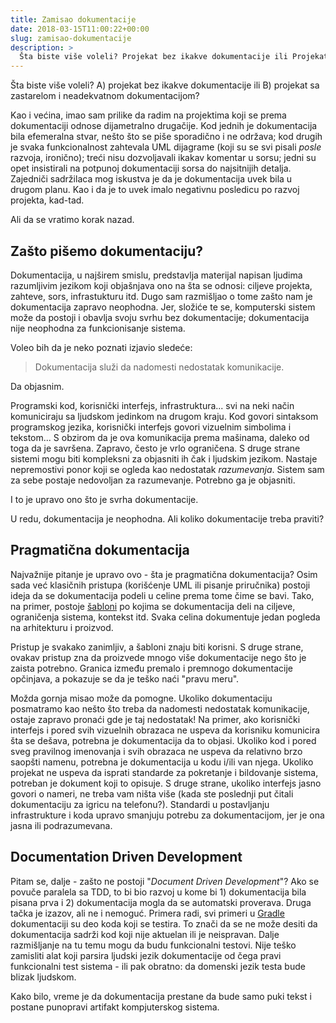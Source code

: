 ```yaml
---
title: Zamisao dokumentacije
date: 2018-03-15T11:00:22+00:00
slug: zamisao-dokumentacije
description: >
  Šta biste više voleli? Projekat bez ikakve dokumentacije ili Projekat sa zastarelom i neadekvatnom dokumentacijom?
---
```


Šta biste više voleli? A) projekat bez ikakve dokumentacije ili B) projekat sa zastarelom i neadekvatnom dokumentacijom?

Kao i većina, imao sam prilike da radim na projektima koji se prema dokumentaciji odnose dijametralno drugačije. Kod jednih je dokumentacija bila efemeralna stvar, nešto što se piše sporadično i ne održava; kod drugih je svaka funkcionalnost zahtevala UML dijagrame (koji su se svi pisali _posle_ razvoja, ironično); treći nisu dozvoljavali ikakav komentar u sorsu; jedni su opet insistirali na potpunoj dokumentaciji sorsa do najsitnijih detalja. Zajedniči sadržilaca mog iskustva je da je dokumentacija uvek bila u drugom planu. Kao i da je to uvek imalo negativnu posledicu po razvoj projekta, kad-tad.

Ali da se vratimo korak nazad.

## Zašto pišemo dokumentaciju?

Dokumentacija, u najširem smislu, predstavlja materijal napisan ljudima razumljivim jezikom koji objašnjava ono na šta se odnosi: ciljeve projekta, zahteve, sors, infrastukturu itd. Dugo sam razmišljao o tome zašto nam je dokumentacija zapravo neophodna. Jer, složiće te se, komputerski sistem može da postoji i obavlja svoju svrhu bez dokumentacije; dokumentacija nije neophodna za funkcionisanje sistema.

Voleo bih da je neko poznati izjavio sledeće:

> Dokumentacija služi da nadomesti nedostatak komunikacije.

Da objasnim.

Programski kod, korisnički interfejs, infrastruktura... svi na neki način komuniciraju sa ljudskom jedinkom na drugom kraju. Kod govori sintaksom programskog jezika, korisnički interfejs govori vizuelnim simbolima i tekstom... S obzirom da je ova komunikacija prema mašinama, daleko od toga da je savršena. Zapravo, često je vrlo ograničena. S druge strane sistemi mogu biti kompleksni za objasniti ih čak i ljudskim jezikom. Nastaje nepremostivi ponor koji se ogleda kao nedostatak _razumevanja_. Sistem sam za sebe postaje nedovoljan za razumevanje. Potrebno ga je objasniti.

I to je upravo ono što je svrha dokumentacije.

U redu, dokumentacija je neophodna. Ali koliko dokumentacije treba praviti?

## Pragmatična dokumentacija

Najvažnije pitanje je upravo ovo - šta je pragmatična dokumentacija? Osim sada već klasičnih pristupa (korišćenje UML ili pisanje priručnika) postoji ideja da se dokumentacija podeli u celine prema tome čime se bavi. Tako, na primer, postoje [šabloni](http://arc42.org/overview/) po kojima se dokumentacija deli na ciljeve, ograničenja sistema, kontekst itd. Svaka celina dokumentuje jedan pogleda na arhitekturu i proizvod.

Pristup je svakako zanimljiv, a šabloni znaju biti korisni. S druge strane, ovakav pristup zna da proizvede mnogo više dokumentacije nego što je zaista potrebno. Granica između premalo i premnogo dokumentacije opčinjava, a pokazuje se da je teško naći "pravu meru".

Možda gornja misao može da pomogne. Ukoliko dokumentaciju posmatramo kao nešto što treba da nadomesti nedostatak komunikacije, ostaje zapravo pronaći gde je taj nedostatak! Na primer, ako korisnički interfejs i pored svih vizuelnih obrazaca ne uspeva da korisniku komunicira šta se dešava, potrebna je dokumentacija da to objasi. Ukoliko kod i pored sveg pravilnog imenovanja i svih obrazaca ne uspeva da relativno brzo saopšti namenu, potrebna je dokumentacija u kodu i/ili van njega. Ukoliko projekat ne uspeva da isprati standarde za pokretanje i bildovanje sistema, potreban je dokument koji to opisuje. S druge strane, ukoliko interfejs jasno govori o nameri, ne treba vam ništa više (kada ste poslednji put čitali dokumentaciju za igricu na telefonu?). Standardi u postavljanju infrastrukture i koda upravo smanjuju potrebu za dokumentacijom, jer je ona jasna ili podrazumevana.

## Documentation Driven Development

Pitam se, dalje - zašto ne postoji "_Document Driven Development_"? Ako se povuče paralela sa TDD, to bi bio razvoj u kome bi 1) dokumentacija bila pisana prva i 2) dokumentacija mogla da se automatski proverava. Druga tačka je izazov, ali ne i nemoguć. Primera radi, svi primeri u [Gradle](https://gradle.org/docs/) dokumentaciji su deo koda koji se testira. To znači da se ne može desiti da dokumentacija sadrži kod koji nije aktuelan ili je neispravan. Dalje razmišljanje na tu temu mogu da budu funkcionalni testovi. Nije teško zamisliti alat koji parsira ljudski jezik dokumentacije od čega pravi funkcionalni test sistema - ili pak obratno: da domenski jezik testa bude blizak ljudskom.

Kako bilo, vreme je da dokumentacija prestane da bude samo puki tekst i postane punopravi artifakt kompjuterskog sistema.
